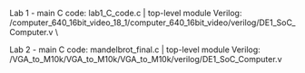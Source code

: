 Lab 1 - main C code: lab1_C_code.c | top-level module Verilog: /computer_640_16bit_video_18_1/computer_640_16bit_video/verilog/DE1_SoC_Computer.v \

Lab 2 - main C code: mandelbrot_final.c | top-level module Verilog: /VGA_to_M10k/VGA_to_M10k/VGA_to_M10k/verilog/DE1_SoC_Computer.v
